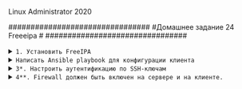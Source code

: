 Linux Administrator 2020

################################
#Домашнее задание 24 Freeeipa  #
################################
         
         

<details>
<summary><code>1. Установить FreeIPA </code></summary>

Примчение:

Предварительно поправил "hostname" машины на 

```
freeipa.otus.lan

```
А так же занес соответсвующие записи в /etc/hosts

```
192.168.100.160 freeipa.otus.lan freeipa

```

Тут за нас все сделает ansible, собстно отрывок таска, а так достаточно установить два пакета
<code>ipa-server и ipa-server-dns</code>

```
 - name: install freeipa
    yum:
     name:
      - net-tools
      - vim
      - wget
      - mc
      - ipa-server
      - bind
      - bind-dyndb-ldap
      - ipa-server-dns

```
Настройку тоже за нас делает Ansible, но можно и в ручную в интеративном режиме <code>ipa-server-install</code>



После установки проверяем статус фриипы


```
[vagrant@freeipa ~]$ sudo -i
[root@freeipa ~]# ipactl status
Directory Service: RUNNING
krb5kdc Service: RUNNING
kadmin Service: RUNNING
httpd Service: RUNNING
ipa-custodia Service: RUNNING
ntpd Service: RUNNING
pki-tomcatd Service: RUNNING
ipa-otpd Service: RUNNING
ipa: INFO: The ipactl command was successful
[root@freeipa ~]# 


```


```

[root@freeipa ~]# netstat -ntlpa
Active Internet connections (servers and established)
Proto Recv-Q Send-Q Local Address           Foreign Address         State       PID/Program name    
tcp        0      0 0.0.0.0:749             0.0.0.0:*               LISTEN      8707/kadmind        
tcp        0      0 0.0.0.0:111             0.0.0.0:*               LISTEN      341/rpcbind         
tcp        0      0 0.0.0.0:464             0.0.0.0:*               LISTEN      8707/kadmind        
tcp        0      0 0.0.0.0:22              0.0.0.0:*               LISTEN      12108/sshd          
tcp        0      0 0.0.0.0:88              0.0.0.0:*               LISTEN      12001/krb5kdc       
tcp        0      0 127.0.0.1:25            0.0.0.0:*               LISTEN      967/master          
tcp        0      0 192.168.100.160:58028   192.168.100.160:389     ESTABLISHED 12074/sssd_be       
tcp        0      0 10.0.2.15:22            10.0.2.2:41658          ESTABLISHED 6207/sshd: vagrant  
tcp        0      0 10.0.2.15:22            10.0.2.2:42678          ESTABLISHED 13458/sshd: vagrant 
tcp6       0      0 :::389                  :::*                    LISTEN      11960/ns-slapd      
tcp6       0      0 ::1:8005                :::*                    LISTEN      11295/java          
tcp6       0      0 ::1:8009                :::*                    LISTEN      11295/java          
tcp6       0      0 :::749                  :::*                    LISTEN      8707/kadmind        
tcp6       0      0 :::111                  :::*                    LISTEN      341/rpcbind         
tcp6       0      0 :::80                   :::*                    LISTEN      11615/httpd         
tcp6       0      0 :::8080                 :::*                    LISTEN      11295/java          
tcp6       0      0 :::464                  :::*                    LISTEN      8707/kadmind        
tcp6       0      0 :::22                   :::*                    LISTEN      12108/sshd          
tcp6       0      0 :::88                   :::*                    LISTEN      12001/krb5kdc       
tcp6       0      0 ::1:25                  :::*                    LISTEN      967/master          
tcp6       0      0 :::443                  :::*                    LISTEN      11615/httpd         
tcp6       0      0 :::8443                 :::*                    LISTEN      11295/java          
tcp6       0      0 :::636                  :::*                    LISTEN      11960/ns-slapd      
tcp6       0      0 192.168.100.160:636     192.168.100.160:59108   ESTABLISHED 11960/ns-slapd      
tcp6       0      0 192.168.100.160:59106   192.168.100.160:636     ESTABLISHED 11295/java          
tcp6       0      0 192.168.100.160:389     192.168.100.160:58028   ESTABLISHED 11960/ns-slapd      
tcp6       0      0 192.168.100.160:636     192.168.100.160:59106   ESTABLISHED 11960/ns-slapd      
tcp6       0      0 192.168.100.160:59160   192.168.100.160:636     ESTABLISHED 11295/java          
tcp6       0      0 192.168.100.160:59108   192.168.100.160:636     ESTABLISHED 11295/java          
tcp6       0      0 192.168.100.160:59114   192.168.100.160:636     ESTABLISHED 11295/java          
tcp6       0      0 192.168.100.160:636     192.168.100.160:59160   ESTABLISHED 11960/ns-slapd      
tcp6       0      0 192.168.100.160:636     192.168.100.160:59114   ESTABLISHED 11960/ns-slapd      
[root@freeipa ~]# exit

```

</details>



<details>

<summary><code>Написать Ansible playbook для конфигурации клиента</code></summary>

Здесь так же основную конфигурацию выполняет Ansible

```
- name: set hostname
    hostname:
      name: client.otus.lan  // тут меняем наше имя с client на client.otus.lan



  - name: Add multiple repositories
    yum_repository:
      name: epel
      description: EPEL YUM repo
      file: external_repos
      baseurl: https://download.fedoraproject.org/pub/epel/$releasever/$basearch/
      gpgcheck: no                                                                  // тут добавляем репу epel


  - name: install epel-release
    yum:
     name:
      - epel-release                         // устанавливаем репу
     state: latest
    tags: install-packages


  - name: Change hosts         // прописываем в hosts ip и name фриипы ( не стал заморачиваться с днс)
    replace:
      path: /etc/hosts
      regexp: '127.0.0.1.*'
      replace: '192.168.100.160 freeipa.otus.lan freeipa'




  - name: Disable SELinux        // отключаем selinux ( в задании не сказано, что бы он был обязательно включен )))
    selinux:
      state: disabled


  - name: start firewalld       // стартуем firewalld и доб. в автозагрузку
    systemd:
      name: firewalld
      state: started
      enabled: yes



  - name: open freeipa-ldap  // прописываем правла для фриипы
    firewalld:
      service: freeipa-ldap
      permanent: yes
      state: enabled


  - name: open freeipa-ldaps
    firewalld:
      service: freeipa-ldaps
      permanent: yes
      state: enabled


  - name: firewalld reload    // reload
    raw: firewall-cmd --reload
    ignore_errors: yes




  - name: install freeipa-client   //установка необходимых пакетов
    yum:
     name:
      - net-tools
      - zip
      - unzip
      - wget
      - mc
      - vim
      - realmd
      - iperf3
      - ipa-client


  - name: join domain otus.lan     // добавляем клиента во фриипу ( можно было просто ipa-client-install) но я попробовал автоматизировать.
    raw: ipa-client-install -d \
        --domain=otus.lan \
        --server=freeipa.otus.lan \
        --realm=OTUS.LAN \
        --principal=admin \
        --password=qwepoi123 \
        --enable-dns-updates -U



```

Проверяем нашего клиента

```
[root@client ~]# realm list
otus.lan
  type: kerberos
  realm-name: OTUS.LAN
  domain-name: example.lan
  configured: kerberos-member
  server-software: ipa
  client-software: sssd
  required-package: ipa-client
  required-package: oddjob
  required-package: oddjob-mkhomedir
  required-package: sssd
  login-formats: %U
  login-policy: allow-realm-logins
[root@client ~]# 

```

Проверяем "ESTABLISHED" между клиентом (192.168.100.160) и сервером (192.168.100.161)

```


[root@client ~]# netstat -ntlpa
Active Internet connections (servers and established)
Proto Recv-Q Send-Q Local Address           Foreign Address         State       PID/Program name    
tcp        0      0 0.0.0.0:111             0.0.0.0:*               LISTEN      376/rpcbind         
tcp        0      0 0.0.0.0:22              0.0.0.0:*               LISTEN      819/sshd            
tcp        0      0 10.0.2.15:22            10.0.2.2:35168          ESTABLISHED 3400/sshd: vagrant  
tcp        0      0 192.168.100.161:39980   192.168.100.160:389     ESTABLISHED 402/sssd_be         
tcp6       0      0 ::1:25                  :::*                    LISTEN      1171/master         
tcp6       0      0 :::111                  :::*                    LISTEN      376/rpcbind         
tcp6       0      0 :::22                   :::*                    LISTEN      819/sshd            
[root@client ~]# 

```






</details>



<details>
<summary><code>3*. Настроить аутентификацию по SSH-ключам</code></summary>

```


```

</details>




<details>
<summary><code>4**. Firewall должен быть включен на сервере и на клиенте.</code></summary>

Исходя из документации <code>https://www.freeipa.org/page/Quick_Start_Guide</code> Цитата:  должны быть открыты следющие порты
Первое правило открывает Kerberos, HTTP, HTTPS, DNS, NTP и LDAP, а второе правило - то же самое, что и LDAPS вместо LDAP (вам из коробки нужен LDAP).

Во всяком случае, с этими параметрами я смог подцепить клиента к серверу

```
# firewall-cmd --add-service=freeipa-ldap --add-service=freeipa-ldaps
# firewall-cmd --add-service=freeipa-ldap --add-service=freeipa-ldaps --permanent

```

firewall включен как на сервере, так и на клиенте, адаптирован под "ansible: task сервера:


```

- name: open freeipa-ldap
    firewalld:
      service: freeipa-ldap
      permanent: yes
      state: enabled


  - name: open freeipa-ldaps
    firewalld:
      service: freeipa-ldaps
      permanent: yes
      state: enabled



  - name: "firewalld reload"
    shell: "firewall-cmd --reload"
    ignore_errors: yes



```

```
[vagrant@freeipa ~]$ sudo -i
[root@freeipa ~]# firewall-cmd --list-all
public (active)
  target: default
  icmp-block-inversion: no
  interfaces: eth0 eth1
  sources: 
  services: dhcpv6-client freeipa-ldap freeipa-ldaps ssh
  ports: 
  protocols: 
  masquerade: no
  forward-ports: 
  source-ports: 
  icmp-blocks: 
  rich rules: 
	
[root@freeipa ~]# 

```

</details>




